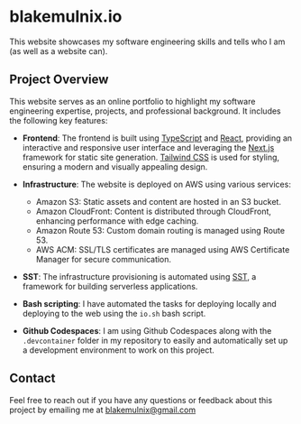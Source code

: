 # blakemulnix.io

This website showcases my software engineering skills and tells who I am (as well as a website can).

## Project Overview

This website serves as an online portfolio to highlight my software engineering expertise, projects, and professional background. It includes the following key features:

- **Frontend**: The frontend is built using [TypeScript](www.typescriptlang.org) and [React](react.dev), providing an interactive and responsive user interface and leveraging the [Next.js](nextjs.org) framework for static site generation. [Tailwind CSS](tailwindcss.com) is used for styling, ensuring a modern and visually appealing design.

- **Infrastructure**: The website is deployed on AWS using various services:
  - Amazon S3: Static assets and content are hosted in an S3 bucket.
  - Amazon CloudFront: Content is distributed through CloudFront, enhancing performance with edge caching.
  - Amazon Route 53: Custom domain routing is managed using Route 53.
  - AWS ACM: SSL/TLS certificates are managed using AWS Certificate Manager for secure communication.

- **SST**: The infrastructure provisioning is automated using [SST](sst.dev), a framework for building serverless applications.

- **Bash scripting**: I have automated the tasks for deploying locally and deploying to the web using the `io.sh` bash script.

- **Github Codespaces**: I am using Github Codespaces along with the `.devcontainer` folder in my repository to easily and automatically set up a development environment to work on this project.

## Contact

Feel free to reach out if you have any questions or feedback about this project by emailing me at blakemulnix@gmail.com
